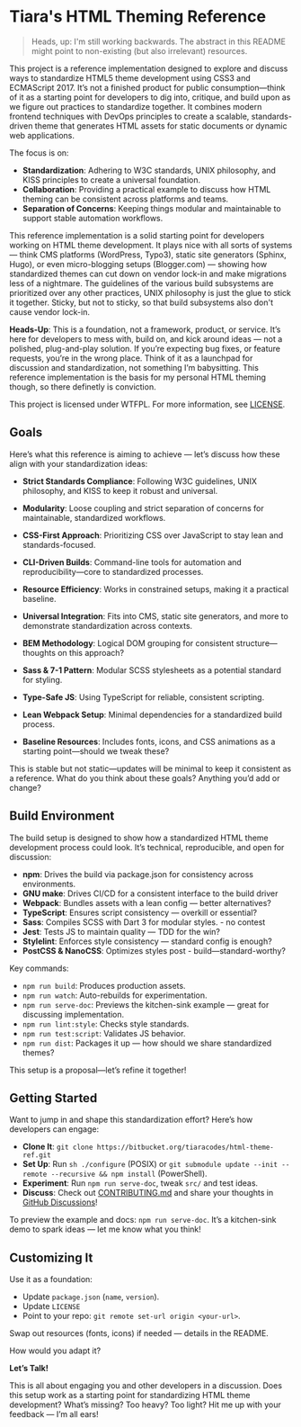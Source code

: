 # Tiara's HTML Theming Reference

> Heads, up: I'm still working backwards. The abstract in this README might
  point to non-existing (but also irrelevant) resources. 

This project is a reference implementation designed to explore and discuss ways
to standardize HTML5 theme development using CSS3 and ECMAScript 2017. It’s not
a finished product for public consumption—think of it as a starting point for
developers to dig into, critique, and build upon as we figure out practices to 
standardize together. It combines modern frontend techniques with DevOps
principles to create a scalable, standards-driven theme that generates HTML
assets for static documents or dynamic web applications.

The focus is on:

* **Standardization**: Adhering to W3C standards, UNIX philosophy, and KISS
  principles to create a universal foundation.
* **Collaboration**: Providing a practical example to discuss how HTML theming
  can be consistent across platforms and teams.
* **Separation of Concerns**: Keeping things modular and maintainable to support
  stable automation workflows.

This reference implementation is a solid starting point for developers working
on HTML theme development. It plays nice with all sorts of systems — think CMS
platforms (WordPress, Typo3), static site generators (Sphinx, Hugo), or even
micro-blogging setups (Blogger.com) — showing how standardized themes can cut
down on vendor lock-in and make migrations less of a nightmare. The guidelines
of the various build subsystems are prioritized over any other practices, UNIX
philosophy is just the glue to stick it together. Sticky, but not to sticky, so
that build subsystems also don't cause vendor lock-in.

**Heads-Up**: This is a foundation, not a framework, product, or service. It’s
here for developers to mess with, build on, and kick around ideas — not a
polished, plug-and-play solution. If you’re expecting bug fixes, or feature
requests, you’re in the wrong place. Think of it as a launchpad for discussion
and standardization, not something I’m babysitting. This reference
implementation is the basis for my personal HTML theming though, so there
definetly is conviction.

This project is licensed under WTFPL. For more information, see
[LICENSE](LICENSE).

## Goals

Here’s what this reference is aiming to achieve — let’s discuss how these align
with your standardization ideas:

* **Strict Standards Compliance**: Following W3C guidelines, UNIX philosophy, and KISS to keep it robust and universal.

* **Modularity**: Loose coupling and strict separation of concerns for maintainable, standardized workflows.

* **CSS-First Approach**: Prioritizing CSS over JavaScript to stay lean and standards-focused.

* **CLI-Driven Builds**: Command-line tools for automation and reproducibility—core to standardized processes.

* **Resource Efficiency**: Works in constrained setups, making it a practical baseline.

* **Universal Integration**: Fits into CMS, static site generators, and more to demonstrate standardization across contexts.

* **BEM Methodology**: Logical DOM grouping for consistent structure—thoughts on this approach?

* **Sass & 7-1 Pattern**: Modular SCSS stylesheets as a potential standard for styling.

* **Type-Safe JS**: Using TypeScript for reliable, consistent scripting.

* **Lean Webpack Setup**: Minimal dependencies for a standardized build process.

* **Baseline Resources**: Includes fonts, icons, and CSS animations as a starting point—should we tweak these?

This is stable but not static—updates will be minimal to keep it consistent as a
reference. What do you think about these goals? Anything you’d add or change?

## Build Environment

The build setup is designed to show how a standardized HTML theme development
process could look. It’s technical, reproducible, and open for discussion:

* **npm**: Drives the build via package.json for consistency across environments.
* **GNU make**: Drives CI/CD for a consistent interface to the build driver
* **Webpack**: Bundles assets with a lean config — better alternatives?
* **TypeScript**: Ensures script consistency — overkill or essential?
* **Sass**: Compiles SCSS with Dart 3 for modular styles. - no contest
* **Jest**: Tests JS to maintain quality — TDD for the win?
* **Stylelint**: Enforces style consistency — standard config is enough?
* **PostCSS & NanoCSS**: Optimizes styles post - build—standard-worthy?

Key commands:

* `npm run build`: Produces production assets.
* `npm run watch`: Auto-rebuilds for experimentation.
* `npm run serve-doc`: Previews the kitchen-sink example — great for discussing implementation.
* `npm run lint:style`: Checks style standards.
* `npm run test:script`: Validates JS behavior.
* `npm run dist`: Packages it up — how should we share standardized themes?

This setup is a proposal—let’s refine it together!

## Getting Started

Want to jump in and shape this standardization effort? Here’s how
developers can engage:

* **Clone It**: `git clone https://bitbucket.org/tiaracodes/html-theme-ref.git`
* **Set Up**: Run `sh ./configure` (POSIX) or `git submodule update --init --remote --recursive && npm install` (PowerShell).
* **Experiment**: Run `npm run serve-doc`, tweak `src/` and test ideas.
* **Discuss**: Check out [CONTRIBUTING.md](CONTRIBUTING.md) and share your thoughts in [GitHub Discussions](https://github.com/oxbqkwwxfrqccwtg/html-theme-ref/discussions)!

To preview the example and docs: `npm run serve-doc`. It’s a kitchen-sink demo to
spark ideas — let me know what you think!

## Customizing It

Use it as a foundation:

* Update `package.json` (`name`, `version`).
* Update `LICENSE`
* Point to your repo: `git remote set-url origin <your-url>`.

Swap out resources (fonts, icons) if needed — details in the README.

How would you adapt it?

**Let’s Talk!**

This is all about engaging you and other developers in a discussion. Does this
setup work as a starting point for standardizing HTML theme development? What’s
missing? Too heavy? Too light? Hit me up with your feedback — I’m all ears!
